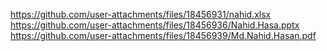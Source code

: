 https://github.com/user-attachments/files/18456931/nahid.xlsx
https://github.com/user-attachments/files/18456936/Nahid.Hasa.pptx
https://github.com/user-attachments/files/18456939/Md.Nahid.Hasan.pdf
